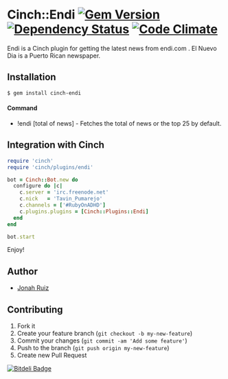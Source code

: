 Cinch::Endi [![Gem Version](https://badge.fury.io/rb/cinch-endi.png)](http://badge.fury.io/rb/cinch-endi) [![Dependency Status](https://gemnasium.com/jonahoffline/cinch-endi.png)](https://gemnasium.com/jonahoffline/cinch-endi) [![Code Climate](https://codeclimate.com/github/jonahoffline/cinch-endi.png)](https://codeclimate.com/github/jonahoffline/cinch-endi)
=================

Endi is a Cinch plugin for getting the latest news from endi.com .
El Nuevo Dia is a Puerto Rican newspaper.

Installation
---------------------

    $ gem install cinch-endi

#### Command ####

  * !endi [total of news]  - Fetches the total of news or the top 25 by default.

## Integration with Cinch ##

```ruby
require 'cinch'
require 'cinch/plugins/endi'

bot = Cinch::Bot.new do
  configure do |c|
    c.server = 'irc.freenode.net'
    c.nick   = 'Tavin_Pumarejo'
    c.channels = ['#RubyOnADHD']
    c.plugins.plugins = [Cinch::Plugins::Endi]
  end
end

bot.start
```

Enjoy!

## Author
  * [Jonah Ruiz](http://www.pixelhipsters.com)

## Contributing

1. Fork it
2. Create your feature branch (`git checkout -b my-new-feature`)
3. Commit your changes (`git commit -am 'Add some feature'`)
4. Push to the branch (`git push origin my-new-feature`)
5. Create new Pull Request

[![Bitdeli Badge](https://d2weczhvl823v0.cloudfront.net/jonahoffline/cinch-endi/trend.png)](https://bitdeli.com/free "Bitdeli Badge")

